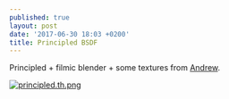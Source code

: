 ```yaml
---
published: true
layout: post
date: '2017-06-30 18:03 +0200'
title: Principled BSDF
---
```

Principled + filmic blender + some textures from [Andrew](https://www.poliigon.com).

[![principled.th.png](https://cdn.scrot.moe/images/2017/06/30/principled.th.png)](https://cdn.scrot.moe/images/2017/06/30/principled.png)
